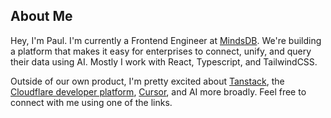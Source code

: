 ## About Me

Hey, I'm Paul. I'm currently a Frontend Engineer at <a href="https://www.mindsdb.com">MindsDB</a>. We're building a platform that makes it easy for enterprises to connect, unify, and query their data using AI. Mostly I work with React, Typescript, and TailwindCSS.

Outside of our own product,  I'm pretty excited about <a href="https://tanstack.com/">Tanstack</a>, the <a href="https://www.cloudflare.com/developer-platform/products/">Cloudflare developer platform</a>, <a href="https://www.cursor.com/">Cursor</a>, and AI more broadly. Feel free to connect with me using one of the links.
